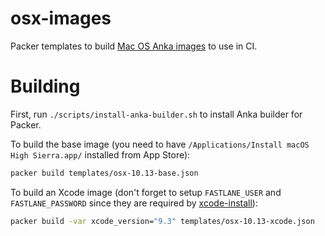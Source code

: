 # osx-images

Packer templates to build [Mac OS Anka images](https://veertu.com/anka-technology/) to use in CI.

# Building

First, run `./scripts/install-anka-builder.sh` to install Anka builder for Packer.

To build the base image (you need to have `/Applications/Install macOS High Sierra.app/` installed from App Store):

```bash
packer build templates/osx-10.13-base.json
```

To build an Xcode image (don't forget to setup `FASTLANE_USER` and `FASTLANE_PASSWORD` since they are required by
[xcode-install](https://github.com/KrauseFx/xcode-install#usage)):

```bash
packer build -var xcode_version="9.3" templates/osx-10.13-xcode.json
```